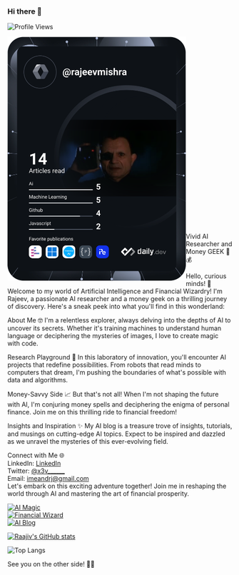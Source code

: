 ### Hi there 👋

<!--
**raaj1v/raaj1v** is a ✨ _special_ ✨ repository because its `README.md` (this file) appears on your GitHub profile.

Here are some ideas to get you started:

- 🔭 I’m currently working on ...
- 🌱 I’m currently learning ...
- 👯 I’m looking to collaborate on ...
- 🤔 I’m looking for help with ...
- 💬 Ask me about ...
- 📫 How to reach me: ...
- 😄 Pronouns: ...
- ⚡ Fun fact: ...
-->

![Profile Views](https://komarev.com/ghpvc/?username=raaj1v)

<a href="https://letmegooglethat.com/?q=Rajeev+Mishra+raaj1v"><img src="https://github.com/raaj1v/raaj1v/blob/main/devcard.svg" width="400" alt="R4j1v's Dev Card" align = "left"/></a><br>
<br>
<br>

<br><br><br><br><br><br><br><br><br><br><br><br><br><br><br><br><br><br><br><br>
<br>
<br>
Vivid AI Researcher and Money GEEK 🚀💰

Hello, curious minds! 👋
Welcome to my world of Artificial Intelligence and Financial Wizardry! I'm Rajeev, a passionate AI researcher and a money geek on a thrilling journey of discovery. Here's a sneak peek into what you'll find in this wonderland:

About Me 🤓
I'm a relentless explorer, always delving into the depths of AI to uncover its secrets. Whether it's training machines to understand human language or deciphering the mysteries of images, I love to create magic with code.

Research Playground 🧠
In this laboratory of innovation, you'll encounter AI projects that redefine possibilities. From robots that read minds to computers that dream, I'm pushing the boundaries of what's possible with data and algorithms.

Money-Savvy Side 📈
But that's not all! When I'm not shaping the future with AI, I'm conjuring money spells and deciphering the enigma of personal finance. Join me on this thrilling ride to financial freedom!

Insights and Inspiration ✨
My AI blog is a treasure trove of insights, tutorials, and musings on cutting-edge AI topics. Expect to be inspired and dazzled as we unravel the mysteries of this ever-evolving field.

Connect with Me 🌐 <br>
LinkedIn: <a href = "https://in.linkedin.com/bitsnbucks"> LinkedIn</a> <br>
Twitter: <a href = "https://x.com/x3v______"> @x3v______</a><br>
Email: imeandrj@gmail.com<br>
Let's embark on this exciting adventure together! Join me in reshaping the world through AI and mastering the art of financial prosperity.

[![AI Magic](https://img.shields.io/badge/AI-Magic-orange)](link-to-ai-magic) <br>
[![Financial Wizard](https://img.shields.io/badge/Financial-Wizard-blue)](link-to-financial-wizard)<br>
[![AI Blog](https://img.shields.io/badge/AI%20Blog-Insights-lightgrey)](link-to-ai-blog) <br>


[![Raajiv's GitHub stats](https://github-readme-stats.vercel.app/api?username=raaj1v)](https://github.com/raaj1v/github-readme-stats)


![Top Langs](https://github-readme-stats.vercel.app/api/top-langs/?username=raaj1v&hide_progress=false&layout=donut)




See you on the other side! 🌟💡
